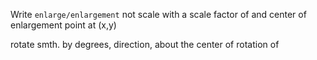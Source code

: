 Write `enlarge/enlargement` not scale
with a scale factor of
and center of enlargement point at (x,y)




rotate smth. by degrees, direction, about the center of rotation of